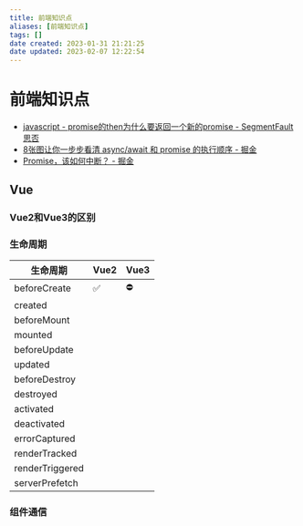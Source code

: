 ```yaml
---
title: 前端知识点
aliases: [前端知识点]
tags: []
date created: 2023-01-31 21:21:25
date updated: 2023-02-07 12:22:54
---
```


# 前端知识点

- [javascript - promise的then为什么要返回一个新的promise - SegmentFault 思否](https://segmentfault.com/q/1010000022049517/a-1020000022053181)
- [8张图让你一步步看清 async/await 和 promise 的执行顺序 - 掘金](https://juejin.cn/post/6844903734321872910)
- [Promise，该如何中断？ - 掘金](https://juejin.cn/post/7075525758810062855)

## Vue

### Vue2和Vue3的区别

### 生命周期

| 生命周期 | Vue2 | Vue3 |
| --- | --- | --- |
| beforeCreate |✅ |⛔  |
| created |  |  |
| beforeMount |  |  |
| mounted |  |  |
| beforeUpdate |  |  |
| updated |  |  |
| beforeDestroy |  |  |
| destroyed |  |  |
| activated |  |  |
| deactivated |  |  |
| errorCaptured |  |  |
| renderTracked |  |  |
| renderTriggered |  |  |
| serverPrefetch |  |  |

### 组件通信
